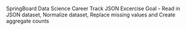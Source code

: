 SpringBoard Data Science Career Track
JSON Excercise
Goal - Read in JSON dataset, Normalize dataset, Replace missing values and Create aggregate counts
